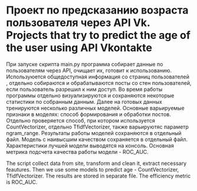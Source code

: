 ﻿

# Проект по предсказанию возраста пользователя через API Vk. Projects that try to predict the age of the user using API Vkontakte

При запуске скрипта main.py программа собирает данные по пользователям через API, очищает их, готовит к использованию.
Используюется общедоступная информация со страниц пользователей , отдельно собираются и обрабатываются посты со стен пользователей, если пользователь разрешил к ним доступ.
Во время работы программы отдельно визуализируются и сохраняются некоторые статистики по собранным данным.
Далее на готовых данных тренируются несколько различных моделей. Основные варьируемые признаки в моделях: способ формирования и обработки постов. Отдельно проверяется способ, при котором используется CountVectorizer, отдельно TfidfVectorizer, также варьируютяс параметр ngram_range.
Результаты работы моделей сохраняются в отдельный файл. Модель с наивысшим качеством сохраняется в отдельный файл. 
Характеристики лучшей модели выводятся на консоль.
Основная метрика подсчета качества работы модели - ROC_AUC.

The script collect data from site, transform and clean it, extract necessary feautures. Then we use some models to predict age - CountVectorizer, TfidfVectorizer. The results are stored in separate file. The efficiency metric is ROC_AUC.
